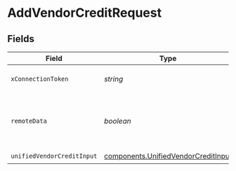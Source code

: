 # AddVendorCreditRequest


## Fields

| Field                                                                                      | Type                                                                                       | Required                                                                                   | Description                                                                                |
| ------------------------------------------------------------------------------------------ | ------------------------------------------------------------------------------------------ | ------------------------------------------------------------------------------------------ | ------------------------------------------------------------------------------------------ |
| `xConnectionToken`                                                                         | *string*                                                                                   | :heavy_check_mark:                                                                         | The connection token                                                                       |
| `remoteData`                                                                               | *boolean*                                                                                  | :heavy_minus_sign:                                                                         | Set to true to include data from the original Accounting software.                         |
| `unifiedVendorCreditInput`                                                                 | [components.UnifiedVendorCreditInput](../../models/components/unifiedvendorcreditinput.md) | :heavy_check_mark:                                                                         | N/A                                                                                        |